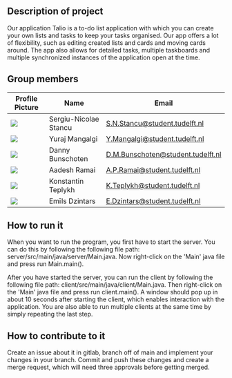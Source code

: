 ## Description of project
Our application Talio is a to-do list application with which you can create your own lists and tasks to keep your tasks organised.
Our app offers a lot of flexibility, such as editing created lists and cards and moving cards around.
The app also allows for detailed tasks, multiple taskboards and multiple synchronized
instances of the application open at the time.
## Group members

| Profile Picture                                                                            | Name                  | Email                             |
|--------------------------------------------------------------------------------------------|-----------------------|-----------------------------------|
| ![](https://gitlab.ewi.tudelft.nl/uploads/-/system/user/avatar/5950/avatar.png?width=400)  | Sergiu-Nicolae Stancu | S.N.Stancu@student.tudelft.nl     |
| ![](https://secure.gravatar.com/avatar/70bd6424dcf4164c26d17566d394fbd3?s=200d=identicon)  | Yuraj Mangalgi        | Y.Mangalgi@student.tudelft.nl     |
| ![](https://secure.gravatar.com/avatar/bcc0b1f7425e3bafe9b1390e7ee0708a?s=200&d=identicon) | Danny Bunschoten      | D.M.Bunschoten@student.tudelft.nl |
| ![](https://secure.gravatar.com/avatar/63be381cd4f1c3ec0706e779a933f6a4?s=200&d=identicon) | Aadesh Ramai          | A.P.Ramai@student.tudelft.nl      |
| ![](https://gitlab.ewi.tudelft.nl/uploads/-/system/user/avatar/6165/avatar.png?width=400)  | Konstantin Teplykh    | K.Teplykh@student.tudelft.nl      |
| ![](https://secure.gravatar.com/avatar/773a24ae961de6c27bcb062be7015c01?s=200&d=identicon) | Emīls Dzintars        | E.Dzintars@student.tudelft.nl     |

## How to run it
When you want to run the program, you first have to start the server.
You can do this by following the following file path: server/src/main/java/server/Main.java.
Now right-click on the 'Main' java file and press run Main.main().

After you have started the server, you can run the client by following the following file path:
client/src/main/java/client/Main.java. Then right-click on the 'Main' java file and press run client.main().
A window should pop up in about 10 seconds after starting the client, which enables interaction with the application.
You are also able to run multiple clients at the same time by simply repeating the last step.

## How to contribute to it
Create an issue about it in gitlab, branch off of main and implement your changes in your branch.
Commit and push these changes and create a merge request, which will need three approvals before getting merged.
